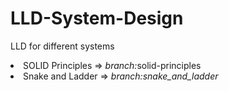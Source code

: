 # LLD-System-Design
LLD for different systems
<li> SOLID Principles => <i>branch:</i>solid-principles</li>
<li> Snake and Ladder =>  <i>branch:snake_and_ladder</i>

